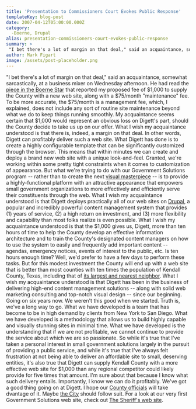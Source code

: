 ```yaml
---
title: 'Presentation to Commissioners Court Evokes Public Response'
templateKey: blog-post
date: 2007-04-12T05:00:00.000Z
category: 
  -Boerne, Drupal
alias: presentation-commissioners-court-evokes-public-response
summary: > 
 "I bet there's a lot of margin on that deal," said an acquaintance, somewhat sarcastically, at a business mixer on Wednesday afternoon. He had read the piece in the Boerne Star that reported my proposed fee of $1,000 to supply the County with a new web site, along with a $75/month "maintenance" fee.
author: Mark Figart
image: /assets/post-placeholder.png
---
```


"I bet there's a lot of margin on that deal," said an acquaintance, somewhat sarcastically, at a business mixer on Wednesday afternoon. He had read the [piece in the Boerne Star](http://boernestar.com/articles/2007/04/12/news/news02.txt) that reported my proposed fee of $1,000 to supply the County with a new web site, along with a $75/month "maintenance" fee. To be more accurate, the $75/month is a management fee, which, I explained, does not include any sort of routine site maintenance beyond what we do to keep things running smoothly. My acquaintance seems certain that $1,000 would represent an obvious loss on Digett's part, should the County decide to take us up on our offer. What I wish my acquaintance understood is that there is, indeed, a margin on that deal. In other words, Digett can profitably deliver such a web site. What Digett has done is to create a highly configurable template that can be significantly customized through the browser. This means that within minutes we can create and deploy a brand new web site with a unique look-and-feel. Granted, we're working within some pretty tight constraints when it comes to customization of appearance. But what we're trying to do with our Government Solutions program -- rather than to create the next [visual masterpiece](http://crosbystillsnash.com/) -- is to provide a highly-functional platform with an attractive appearance that empowers small government organizations to more effectively and efficiently serve their constituents through the web. What I wish my acquaintance understood is that Digett deploys practically all of our web sites on [Drupal](http://www.drupal.org/), a popular and incredibly powerful content management system that provides (1) years of service, (2) a high return on investment, and (3) more flexibility and capability than most folks realize is even possible. What I wish my acquaintance understood is that the $1,000 gives us, Digett, more than ten hours of time to help the County develop an effective information architecture and to train the County's designated content managers on how to use the system to easily and frequently add important content -- agendas, emergency notices, events of interest to the public, etc. Is ten hours enough time? Well, we'd prefer to have a few days to perform these tasks. But for this modest investment the County will end up with a web site that is better than most counties with ten times the population of Kendall County, Texas, including that of [its largest and nearest neighbor](http://www.co.bexar.tx.us/). What I wish my acquaintance understood is that Digett has been in the business of delivering high-end content management solutions -- along with solid web marketing consulting and top-notch visual design -- since our beginning. Going on six years now. We weren't this good when we started. Truth is, we've a long way to go. What we have developed is a team that has become to be in high demand by clients from New York to San Diego. What we have developed is a methodology that allows us to build highly capable and visually stunning sites in minimal time. What we have developed is the understanding that if we are not profitable, we cannot continue to provide the service about which we are so passionate. So while it's true that I've taken a personal interest in small government solutions largely in the pursuit of providing a public service, and while it's true that I've always felt frustration at not being able to deliver an affordable site to small, deserving entities, it's also true that Digett can supply Kendall County with a more effective web site for $1,000 than any regional competitor could likely provide for five times that amount. I'm sure about that because I know what such delivery entails. Importantly, I know we can do it profitably. We've got a good thing going on at Digett. I hope our [County officials](http://www.co.kendall.tx.us/TheCourt05.htm) will take dvantage of it. Maybe [the City](http://www.ci.boerne.tx.us/) should follow suit. For a look at our very first Government Solutions web site, check out [The Sheriff's web site](http://kendallcountysheriff.com/).